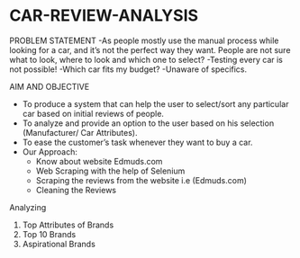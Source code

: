 # CAR-REVIEW-ANALYSIS

PROBLEM STATEMENT
-As people mostly use the manual process while looking for a car, and it’s not the perfect way they want.
 People are not sure what to look, where to look and which one to select?
-Testing every car is not possible!
-Which car fits my budget?
-Unaware of specifics.

AIM AND OBJECTIVE
- To produce a system that can help the user to select/sort any particular car based on initial reviews of people.
- To analyze and provide an option to the user based on his selection (Manufacturer/ Car Attributes).
- To ease the customer’s task whenever they want to buy a car.
- Our Approach:
	- Know about website Edmuds.com
	- Web Scraping with the help of Selenium
	- Scraping the reviews from the website i.e (Edmuds.com)
	- Cleaning the Reviews

Analyzing
1.	Top Attributes of Brands
2.	Top 10 Brands
3.	Aspirational Brands
